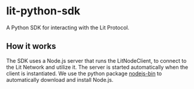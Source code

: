 # lit-python-sdk

A Python SDK for interacting with the Lit Protocol.

## How it works

The SDK uses a Node.js server that runs the LitNodeClient, to connect to the Lit Network and utilize it. The server is started automatically when the client is instantiated. We use the python package [nodejs-bin](https://pypi.org/project/nodejs-bin/) to automatically download and install Node.js.
